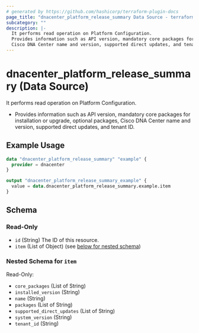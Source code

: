 ```yaml
---
# generated by https://github.com/hashicorp/terraform-plugin-docs
page_title: "dnacenter_platform_release_summary Data Source - terraform-provider-dnacenter"
subcategory: ""
description: |-
  It performs read operation on Platform Configuration.
  Provides information such as API version, mandatory core packages for installation or upgrade, optional packages,
  Cisco DNA Center name and version, supported direct updates, and tenant ID.
---
```


# dnacenter_platform_release_summary (Data Source)

It performs read operation on Platform Configuration.

- Provides information such as API version, mandatory core packages for installation or upgrade, optional packages,
Cisco DNA Center name and version, supported direct updates, and tenant ID.

## Example Usage

```terraform
data "dnacenter_platform_release_summary" "example" {
  provider = dnacenter
}

output "dnacenter_platform_release_summary_example" {
  value = data.dnacenter_platform_release_summary.example.item
}
```

<!-- schema generated by tfplugindocs -->
## Schema

### Read-Only

- `id` (String) The ID of this resource.
- `item` (List of Object) (see [below for nested schema](#nestedatt--item))

<a id="nestedatt--item"></a>
### Nested Schema for `item`

Read-Only:

- `core_packages` (List of String)
- `installed_version` (String)
- `name` (String)
- `packages` (List of String)
- `supported_direct_updates` (List of String)
- `system_version` (String)
- `tenant_id` (String)


